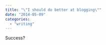 ```yaml
---
title: "\"I should do better at blogging\""
date: "2014-05-09"
categories: 
  - "writing"
---
```


Success?
